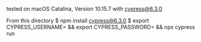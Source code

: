 tested on macOS Catalina, Version 10.15.7 with cypress@6.3.0

From this directory
$ npm install cypress@6.3.0
$ export CYPRESS_USERNAME=<username> && export CYPRESS_PASSWORD=<password> && npx cypress run

